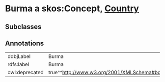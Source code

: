 # Burma a skos:Concept, [Country](/0.1/Country)

## Subclasses

## Annotations

|||
|-----|-----|
|ddbjLabel|Burma|
|rdfs:label|Burma|
|owl:deprecated|true^^http://www.w3.org/2001/XMLSchema#boolean|

